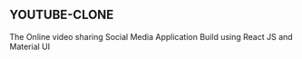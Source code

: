 ## YOUTUBE-CLONE
The Online video sharing Social Media Application Build using React JS and Material UI
